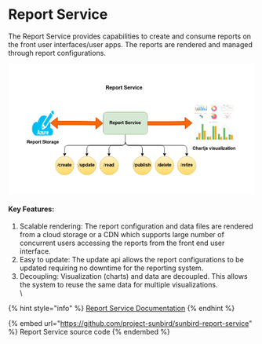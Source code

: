 # Report Service

The Report Service provides capabilities to create and consume reports on the front user interfaces/user apps. The reports are rendered and managed through report configurations.

![](<../../.gitbook/assets/Report Service.png>)

#### Key Features:

1. Scalable rendering: The report configuration and data files are rendered from a cloud storage or a CDN which supports large number of concurrent users accessing the reports from the front end user interface.
2. Easy to update: The update api allows the report configurations to be updated requiring no downtime for the reporting system.
3. Decoupling: Visualization (charts) and data are decoupled. This allows the system to reuse the same data for multiple visualizations.\
   \


{% hint style="info" %}
[Report Service Documentation](http://docs.sunbird.org/latest/apis/reports/)
{% endhint %}

{% embed url="https://github.com/project-sunbird/sunbird-report-service" %}
Report Service source code
{% endembed %}

